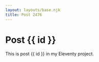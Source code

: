 ```yaml
---
layout: layouts/base.njk
title: Post 2476
---
```


# Post {{ id }}

This is post {{ id }} in my Eleventy project.
